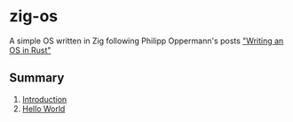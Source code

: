 # zig-os
A simple OS written in Zig following Philipp Oppermann's posts ["Writing an OS in Rust"](https://os.phil-opp.com/)

## Summary
1. [Introduction](./docs/01_introduction.md)
2. [Hello World](./docs/02_hello_world.md)

